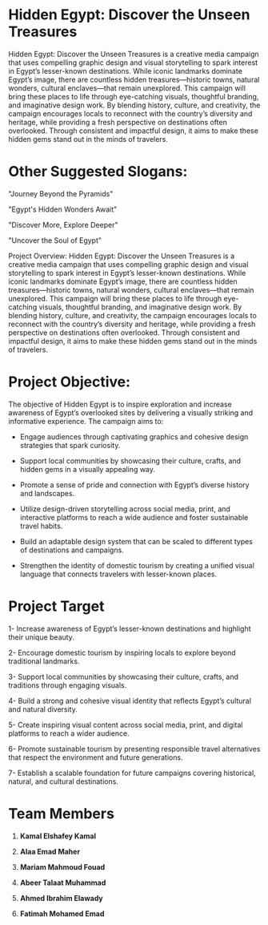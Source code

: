 #  Hidden Egypt: Discover the Unseen Treasures
Hidden Egypt: Discover the Unseen Treasures is a creative media campaign that uses compelling graphic design and visual storytelling to spark interest in Egypt’s lesser-known destinations. While iconic landmarks dominate Egypt’s image, there are countless hidden treasures—historic towns, natural wonders, cultural enclaves—that remain unexplored. This campaign will bring these places to life through eye-catching visuals, thoughtful branding, and imaginative design work. By blending history, culture, and creativity, the campaign encourages locals to reconnect with the country’s diversity and heritage, while providing a fresh perspective on destinations often overlooked. Through consistent and impactful design, it aims to make these hidden gems stand out in the minds of travelers.


# Other Suggested Slogans: 

"Journey Beyond the Pyramids"

"Egypt's Hidden Wonders Await"

"Discover More, Explore Deeper"

"Uncover the Soul of Egypt"


 Project Overview:
Hidden Egypt: Discover the Unseen Treasures is a creative media campaign that uses compelling graphic design and visual storytelling to spark interest in Egypt’s lesser-known destinations. While iconic landmarks dominate Egypt’s image, there are countless hidden treasures—historic towns, natural wonders, cultural enclaves—that remain unexplored. This campaign will bring these places to life through eye-catching visuals, thoughtful branding, and imaginative design work. By blending history, culture, and creativity, the campaign encourages locals to reconnect with the country’s diversity and heritage, while providing a fresh perspective on destinations often overlooked. Through consistent and impactful design, it aims to make these hidden gems stand out in the minds of travelers.


# Project Objective: 
The objective of Hidden Egypt is to inspire exploration and increase awareness of Egypt’s overlooked sites by delivering a visually striking and informative experience. The campaign aims to:

- Engage audiences through captivating graphics and cohesive design strategies that spark curiosity.

- Support local communities by showcasing their culture, crafts, and hidden gems in a visually appealing way.

- Promote a sense of pride and connection with Egypt’s diverse history and landscapes.

- Utilize design-driven storytelling across social media, print, and interactive platforms to reach a wide audience and foster sustainable travel habits.

- Build an adaptable design system that can be scaled to different types of destinations and campaigns.

- Strengthen the identity of domestic tourism by creating a unified visual language that connects travelers with lesser-known places.


# Project Target
1- Increase awareness of Egypt’s lesser-known destinations and highlight their unique beauty.

2- Encourage domestic tourism by inspiring locals to explore beyond traditional landmarks.

3- Support local communities by showcasing their culture, crafts, and traditions through engaging visuals.

4- Build a strong and cohesive visual identity that reflects Egypt’s cultural and natural diversity.

5- Create inspiring visual content across social media, print, and digital platforms to reach a wider audience.

6- Promote sustainable tourism by presenting responsible travel alternatives that respect the environment and future generations.

7- Establish a scalable foundation for future campaigns covering historical, natural, and cultural destinations.


# Team Members

1. **Kamal Elshafey Kamal**
  
2. **Alaa Emad Maher**
   
3. **Mariam Mahmoud Fouad**
   
4. **Abeer Talaat Muhammad**
    
5. **Ahmed Ibrahim Elawady**
    
6. **Fatimah Mohamed Emad**  
